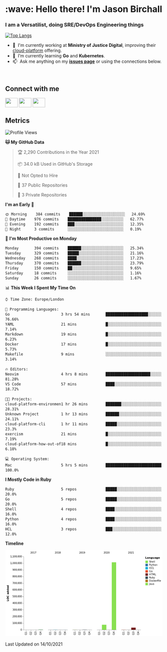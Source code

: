 <h1 align="left" id="jason-title">:wave: Hello there! I'm Jason Birchall</h1>
<h3 align="left">I am a Versatilist, doing SRE/DevOps Engineering things</h3>

[![Top Langs](https://github-readme-stats.vercel.app/api?username=jasonBirchall&show_icons=true&count_private=true&include_all_commits=true&theme=gruvbox)](https://github.com/anuraghazra/github-readme-stats)

- :office: &nbsp;I'm currently working at **Ministry of Justice Digital**, improving their [cloud-platform](https://github.com/ministryofjustice/cloud-platform) offering.
- :seedling: &nbsp;I’m currently learning **Go** and **Kubernetes**.
- :mailbox: &nbsp;Ask me anything on my **[issues page]** or using the connections below.


<br>

<h2>Connect with me</h2>
<p>
<a href="https://twitter.com/jsonBirchall" target="blank"><img align="center" src="https://cdn.jsdelivr.net/npm/simple-icons@3.0.1/icons/twitter.svg" alt="" height="30" width="40" /></a>
<a href="https://keybase.io/json0" target="blank"><img align="center" src="https://cdn.jsdelivr.net/npm/simple-icons@3.0.1/icons/keybase.svg" alt="" height="30" width="40" /></a>
<a href="https://www.reddit.com/user/kakorate" target="blank"><img align="center" src="https://cdn.jsdelivr.net/npm/simple-icons@3.0.1/icons/reddit.svg" alt="" height="30" width="40" /></a>
</p>

<h2>Metrics</h2>

<!--START_SECTION:waka-->
![Profile Views](http://img.shields.io/badge/Profile%20Views-0-blue)

**🐱 My GitHub Data** 

> 🏆 2,290 Contributions in the Year 2021
 > 
> 📦 34.0 kB Used in GitHub's Storage 
 > 
> 🚫 Not Opted to Hire
 > 
> 📜 37 Public Repositories 
 > 
> 🔑 3 Private Repositories  
 > 
**I'm an Early 🐤** 

```text
🌞 Morning    384 commits    ██████░░░░░░░░░░░░░░░░░░░   24.69% 
🌆 Daytime    976 commits    ███████████████░░░░░░░░░░   62.77% 
🌃 Evening    192 commits    ███░░░░░░░░░░░░░░░░░░░░░░   12.35% 
🌙 Night      3 commits      ░░░░░░░░░░░░░░░░░░░░░░░░░   0.19%

```
📅 **I'm Most Productive on Monday** 

```text
Monday       394 commits    ██████░░░░░░░░░░░░░░░░░░░   25.34% 
Tuesday      329 commits    █████░░░░░░░░░░░░░░░░░░░░   21.16% 
Wednesday    268 commits    ████░░░░░░░░░░░░░░░░░░░░░   17.23% 
Thursday     370 commits    ██████░░░░░░░░░░░░░░░░░░░   23.79% 
Friday       150 commits    ██░░░░░░░░░░░░░░░░░░░░░░░   9.65% 
Saturday     18 commits     ░░░░░░░░░░░░░░░░░░░░░░░░░   1.16% 
Sunday       26 commits     ░░░░░░░░░░░░░░░░░░░░░░░░░   1.67%

```


📊 **This Week I Spent My Time On** 

```text
⌚︎ Time Zone: Europe/London

💬 Programming Languages: 
Go                       3 hrs 54 mins       ███████████████████░░░░░░   76.66% 
YAML                     21 mins             █░░░░░░░░░░░░░░░░░░░░░░░░   7.14% 
Markdown                 19 mins             █░░░░░░░░░░░░░░░░░░░░░░░░   6.23% 
Docker                   17 mins             █░░░░░░░░░░░░░░░░░░░░░░░░   5.73% 
Makefile                 9 mins              ░░░░░░░░░░░░░░░░░░░░░░░░░   3.14%

🔥 Editors: 
Neovim                   4 hrs 8 mins        ████████████████████░░░░░   81.28% 
VS Code                  57 mins             ████░░░░░░░░░░░░░░░░░░░░░   18.72%

🐱‍💻 Projects: 
cloud-platform-environmen1 hr 26 mins        ███████░░░░░░░░░░░░░░░░░░   28.31% 
Unknown Project          1 hr 13 mins        ██████░░░░░░░░░░░░░░░░░░░   24.11% 
cloud-platform-cli       1 hr 11 mins        █████░░░░░░░░░░░░░░░░░░░░   23.3% 
exercism                 21 mins             █░░░░░░░░░░░░░░░░░░░░░░░░   7.19% 
cloud-platform-how-out-of18 mins             █░░░░░░░░░░░░░░░░░░░░░░░░   6.18%

💻 Operating System: 
Mac                      5 hrs 5 mins        █████████████████████████   100.0%

```

**I Mostly Code in Ruby** 

```text
Ruby                     5 repos             █████░░░░░░░░░░░░░░░░░░░░   20.0% 
Go                       5 repos             █████░░░░░░░░░░░░░░░░░░░░   20.0% 
Shell                    4 repos             ████░░░░░░░░░░░░░░░░░░░░░   16.0% 
Python                   4 repos             ████░░░░░░░░░░░░░░░░░░░░░   16.0% 
HCL                      3 repos             ███░░░░░░░░░░░░░░░░░░░░░░   12.0%

```


**Timeline**

![Chart not found](https://raw.githubusercontent.com/jasonBirchall/jasonBirchall/main/charts/bar_graph.png) 


 Last Updated on 14/10/2021
<!--END_SECTION:waka-->

<!-- links -->

[issues page]: https://github.com/jasonBirchall/jasonBirchall/issues "jasonBirchall/issues"
